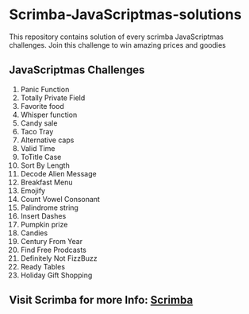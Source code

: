 # Scrimba-JavaScriptmas-solutions

This repository contains solution of every scrimba JavaScriptmas challenges. Join this challenge to win amazing prices and goodies

## JavaScriptmas Challenges

1. Panic Function
2. Totally Private Field
3. Favorite food
4. Whisper function
5. Candy sale
6. Taco Tray
7. Alternative caps
8. Valid Time
9. ToTitle Case
10. Sort By Length
11. Decode Alien Message
12. Breakfast Menu
13. Emojify
14. Count Vowel Consonant
15. Palindrome string
16. Insert Dashes
17. Pumpkin prize
18. Candies
19. Century From Year
20. Find Free Prodcasts
21. Definitely Not FizzBuzz
22. Ready Tables
23. Holiday Gift Shopping

## Visit Scrimba for more Info: [Scrimba](https://scrimba.com/dashboard)
